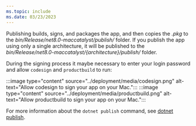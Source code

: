```yaml
---
ms.topic: include
ms.date: 03/23/2023
---
```


Publishing builds, signs, and packages the app, and then copies the *.pkg* to the *bin/Release/net8.0-maccatalyst/publish/* folder. If you publish the app using only a single architecture, it will be published to the *bin/Release/net8.0-maccatalyst/{architecture}/publish/* folder.

During the signing process it maybe necessary to enter your login password and allow `codesign` and `productbuild` to run:

:::image type="content" source="../deployment/media/codesign.png" alt-text="Allow codesign to sign your app on your Mac.":::
:::image type="content" source="../deployment/media/productbuild.png" alt-text="Allow productbuild to sign your app on your Mac.":::

For more information about the `dotnet publish` command, see [dotnet publish](/dotnet/core/tools/dotnet-publish).

<!-- Todo: It's possible to re-sign an existing app bundle with a different certificate to change the distribution channel -->
